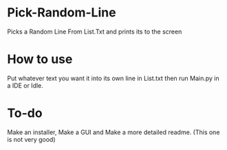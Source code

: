 # Pick-Random-Line
Picks a Random Line From List.Txt and prints its to the screen

# How to use
Put whatever text you want it into its own line in List.txt then run Main.py in a IDE or Idle.

# To-do
Make an installer,
Make a GUI and
Make a more detailed readme. (This one is not very good)
